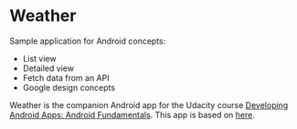 Weather
========

Sample application for Android concepts:
- List view
- Detailed view
- Fetch data from an API
- Google design concepts
 
Weather is the companion Android app for the Udacity course [Developing Android Apps: Android Fundamentals](https://www.udacity.com/course/ud853).
This app is based on [here](https://github.com/udacity/Sunshine).

